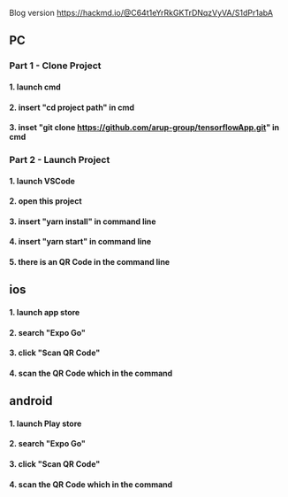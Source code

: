 Blog version
https://hackmd.io/@C64t1eYrRkGKTrDNqzVyVA/S1dPr1abA

## PC
### Part 1 - Clone Project
#### 1. launch cmd
#### 2. insert "cd project path" in cmd

#### 3. inset "git clone https://github.com/arup-group/tensorflowApp.git" in cmd
### Part 2 - Launch Project
#### 1. launch VSCode
#### 2. open this project
#### 3. insert "yarn install" in command line


#### 4. insert "yarn start" in command line
#### 5. there is an QR Code in the command line

## ios
#### 1. launch app store
#### 2. search "Expo Go"
#### 3. click "Scan QR Code"
#### 4. scan the QR Code which in the command

## android
#### 1. launch Play store
#### 2. search "Expo Go"
#### 3. click "Scan QR Code"
#### 4. scan the QR Code which in the command
